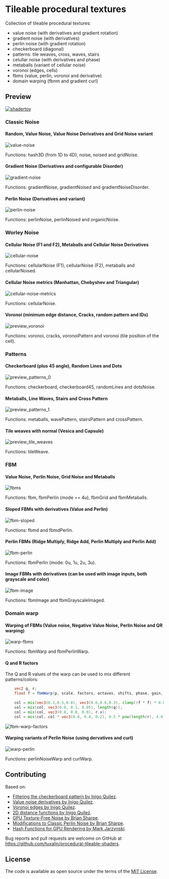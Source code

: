 # Tileable procedural textures
Collection of tileable procedural textures:
- value noise (with derivatives and gradient rotation)
- gradient noise (with derivatives)
- perlin noise (with gradient rotation)
- checkerboard (diagonal)
- patterns: tile weaves, cross, waves, stairs
- celullar noise (with derivatives and phase)
- metaballs (variant of cellular noise)
- voronoi (edges, cells)
- fbms (value, perlin, voronoi and derivative)
- domain warping (fbnm and gradient curl)

## Preview

[![shadertoy](screenshots/preview.png)](https://www.shadertoy.com/view/3sKXWh)

### Classic Noise

#### Random, Value Noise, Value Noise Derivatives and Grid Noise variant
![value-noise](screenshots/preview_value_noise.png)

Functions: hash3D (from 1D to 4D), noise, noised and gridNoise.

#### Gradient Noise (Derivatives and configurable Disorder)
![gradient-noise](screenshots/preview_gradient_noise.png)

Functions: gradientNoise, gradientNoised and gradientNoiseDisorder.

#### Perlin Noise (Derivatives and variant)
![perlin-noise](screenshots/preview_perlin_noise.png)

Functions: perlinNoise, perlinNoised and organicNoise.

### Worley Noise

#### Cellular Noise (F1 and F2), Metaballs and Cellular Noise Derivatives
![cellular-noise](screenshots/preview_cellular.png)

Functions: cellularNoise (F1), cellularNoise (F2), metaballs and cellularNoised.

#### Cellular Noise metrics (Manhattan, Chebyshev and Triangular)
![cellular-noise-metrics](screenshots/preview_cellular_metrics.png)

Functions: cellularNoise.

#### Voronoi (minimum edge distance, Cracks, random pattern and IDs)
![preview_voronoi](screenshots/preview_voronoi.png)

Functions: voronoi, cracks, voronoiPattern and voronoi (tile position of the cell).

### Patterns

#### Checkerboard (plus 45 angle), Random Lines and Dots  
![preview_patterns_0](screenshots/preview_patterns_0.png)

Functions: checkerboard, checkerboard45, randomLines and dotsNoise.

#### Metaballs, Line Waves, Stairs and Cross Pattern
![preview_patterns_1](screenshots/preview_patterns_1.png)

Functions: metaballs, wavePattern, stairsPattern and crossPattern.

#### Tile weaves with normal (Vesica and Capsule)
![preview_tile_weaves](screenshots/preview_tile_weaves.png)

Functions: tileWeave.

### FBM

#### Value Noise, Perlin Noise, Grid Noise and Metaballs 
![fbms](screenshots/preview_fbms.png)

Functions: fbm, fbmPerlin (mode == 4u), fbmGrid and fbmMetaballs.

#### Sloped FBMs with derivatives (Value and Perlin)
![fbm-sloped](screenshots/preview_fbm_sloped.png)

Functions: fbmd and fbmdPerlin.

#### Perlin FBMs (Ridge Multiply, Ridge Add, Perlin Multiply and Perlin Add)
![fbm-perlin](screenshots/preview_fbm_perlin.png)

Functions: fbmPerlin (mode: 0u, 1u, 2u, 3u).

#### Image FBMs with derivatives (can be used with image inputs, both grayscale and color)

![fbm-image](screenshots/preview_fbm_image.png)

Functions: fbmImage and fbmGrayscaleImaged.

### Domain warp

#### Warping of FBMs (Value noise, Negative Value Noise, Perlin Noise and QR warping)
![warp-fbms](screenshots/preview_warp_fbms.png)

Functions: fbmWarp and fbmPerlinWarp.

#### Q and R factors

The Q and R values of the warp can be used to mix different patterns/colors:
```glsl
    vec2 q, r;
    float f = fbmWarp(p, scale, factors, octaves, shifts, phase, gain, vec2(lacunarity), slopeness, 0.0, true, 0.0, q, r);
        
    col = mix(vec3(0.1,0.5,0.8), vec3(0.6,0.6,0.3), clamp((f * f) * 8.0, 0.0, 1.0));
    col = mix(col, vec3(0.0, 0.1, 0.05), length(q));
    col = mix(col, vec3(0.8, 0.8, 0.8), r.x);
    col = mix(col, col * vec3(0.8, 0.4, 0.2), 0.5 * pow(length(r), 4.0));
``` 

![fbm-warp-factors](screenshots/preview_warp_factors.png)

#### Warping variants of Perlin Noise (using dervatives and curl)
![warp-perlin](screenshots/preview_warp_perlin.png)

Functions: perlinNoiseWarp and curlWarp.

## Contributing

Based on:
- [Filtering the checkerboard pattern by Inigo Quilez](https://www.iquilezles.org/www/articles/checkerfiltering/checkerfiltering.htm).
- [Value noise derivatives by Inigo Quilez](https://www.iquilezles.org/www/articles/morenoise/morenoise.htm).
- [Voronoi edges by Inigo Quilez](https://www.iquilezles.org/www/articles/voronoilines/voronoilines.htm).
- [2D distance functions by Inigo Quilez](https://www.iquilezles.org/www/articles/distfunctions2d/distfunctions2d.htm).
- [GPU Texture-Free Noise by Brian Sharpe](https://briansharpe.wordpress.com/2011/10/01/gpu-texture-free-noise/).
- [Modifications to Classic Perlin Noise by Brian Sharpe](https://briansharpe.wordpress.com/2012/03/09/modifications-to-classic-perlin-noise/).
- [Hash Functions for GPU Rendering by Mark Jarzynski](http://www.jcgt.org/published/0009/03/02/).

Bug reports and pull requests are welcome on GitHub at https://github.com/tuxalin/procedural-tileable-shaders.

## License

The code is available as open source under the terms of the [MIT License](http://opensource.org/licenses/MIT).